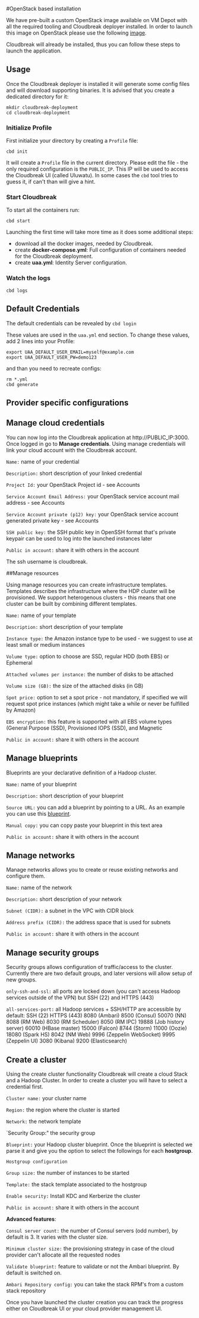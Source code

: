 #OpenStack based installation

We have pre-built a custom OpenStack image available on VM Depot with all the required tooling and Cloudbreak deployer installed. In order to launch this image on OpenStack please use the following [image]().

Cloudbreak will already be installed, thus you can follow these steps to launch the application.

## Usage

Once the Cloudbreak deployer is installed it will generate some config files and will download supporting binaries. It is
advised that you create a dedicated directory for it:

```
mkdir cloudbreak-deployment
cd cloudbreak-deployment
```

### Initialize Profile

First initialize your directory by creating a `Profile` file:

```
cbd init
```

It will create a `Profile` file in the current directory. Please edit the file - the only required
configuration is the `PUBLIC_IP`. This IP will be used to access the Cloudbreak UI
(called Uluwatu). In some cases the `cbd` tool tries to guess it, if can't than will give a hint.

### Start Cloudbreak

To start all the containers run:

```
cbd start
```

Launching the first time will take more time as it does some additional steps:

- download all the docker images, needed by Cloudbreak.
- create **docker-compose.yml**: Full configuration of containers needed for the Cloudbreak deployment.
- create **uaa.yml**: Identity Server configuration.

### Watch the logs

```
cbd logs
```

## Default Credentials

The default credentials can be revealed by `cbd login`

These values are used in the `uaa.yml` end section. To change these values, add 2 lines into your Profile:

```
export UAA_DEFAULT_USER_EMAIL=myself@example.com
export UAA_DEFAULT_USER_PW=demo123
```
and than you need to recreate configs:
```
rm *.yml
cbd generate
```

## Provider specific configurations



## Manage cloud credentials

You can now log into the Cloudbreak application at http://PUBLIC_IP:3000. Once logged in go to **Manage credentials**. Using manage credentials will  link your cloud account with the Cloudbreak account.

`Name:` name of your credential

`Description:` short description of your linked credential

`Project Id:` your OpenStack Project id - see Accounts

`Service Account Email Address:` your OpenStack service account mail address - see Accounts

`Service Account private (p12) key:` your OpenStack service account generated private key - see Accounts

`SSH public key:` the SSH public key in OpenSSH format that's private keypair can be used to log into the launched instances later

`Public in account:` share it with others in the account

The ssh username is cloudbreak.

##Manage resources

Using manage resources you can create infrastructure templates. Templates describes the infrastructure where the HDP cluster will be provisioned. We support heterogenous clusters - this means that one cluster can be built by combining different templates.

`Name:` name of your template

`Description:` short description of your template

`Instance type:` the Amazon instance type to be used - we suggest to use at least small or medium instances

`Volume type:` option to choose are SSD, regular HDD (both EBS) or Ephemeral

`Attached volumes per instance:` the number of disks to be attached

`Volume size (GB):` the size of the attached disks (in GB)

`Spot price:` option to set a spot price - not mandatory, if specified we will request spot price instances (which might take a while or never be fulfilled by Amazon)

`EBS encryption:` this feature is supported with all EBS volume types (General Purpose (SSD), Provisioned IOPS (SSD), and Magnetic

`Public in account:` share it with others in the account

## Manage blueprints
Blueprints are your declarative definition of a Hadoop cluster.

`Name:` name of your blueprint

`Description:` short description of your blueprint

`Source URL:` you can add a blueprint by pointing to a URL. As an example you can use this [blueprint](https://github.com/sequenceiq/ambari-rest-client/raw/1.6.0/src/main/resources/blueprints/multi-node-hdfs-yarn).

`Manual copy:` you can copy paste your blueprint in this text area

`Public in account:` share it with others in the account

## Manage networks

Manage networks allows you to create or reuse existing networks and configure them.

`Name:` name of the network

`Description:` short description of your network

`Subnet (CIDR):` a subnet in the VPC with CIDR block

`Address prefix (CIDR):` the address space that is used for subnets

`Public in account:` share it with others in the account

## Manage security groups

Security groups allows configuration of traffic/access to the cluster. Currently there are two default groups, and later versions will allow setup of new groups.

`only-ssh-and-ssl:` all ports are locked down (you can't access Hadoop services outside of the VPN) but SSH (22) and HTTPS (443)

`all-services-port:` all Hadoop services + SSH/HTTP are accessible by default: SSH (22) HTTPS (443) 8080 (Ambari) 8500 (Consul) 50070 (NN) 8088 (RM Web) 8030 (RM Scheduler) 8050 (RM IPC) 19888 (Job history server) 60010 (HBase master) 15000 (Falcon) 8744 (Storm) 11000 (Oozie) 18080 (Spark HS) 8042 (NM Web) 9996 (Zeppelin WebSocket) 9995 (Zeppelin UI) 3080 (Kibana) 9200 (Elasticsearch)

## Create a cluster

Using the create cluster functionality Cloudbreak will create a cloud Stack and a Hadoop Cluster. In order to create a cluster you will have to select a credential first.

`Cluster name:` your cluster name

`Region:` the region where the cluster is started

`Network:` the network template

`Security Group:" the security group

`Blueprint:` your Hadoop cluster blueprint. Once the blueprint is selected we parse it and give you the option to select the followings for each **hostgroup**.

`Hostgroup configuration`

  `Group size:` the number of instances to be started

  `Template:` the stack template associated to the hostgroup

`Enable security:` Install KDC and Kerberize the cluster

`Public in account:` share it with others in the account

**Advanced features**:

`Consul server count:` the number of Consul servers (odd number), by default is 3. It varies with the cluster size.

`Minimum cluster size:` the provisioning strategy in case of the cloud provider can't allocate all the requested nodes

`Validate blueprint:` feature to validate or not the Ambari blueprint. By default is switched on.

`Ambari Repository config:` you can take the stack RPM's from a custom stack repository

Once you have launched the cluster creation you can track the progress either on Cloudbreak UI or your cloud provider management UI.
